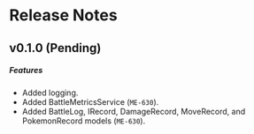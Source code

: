 # Release Notes

## v0.1.0 (Pending)
##### Features
- Added logging.
- Added BattleMetricsService (`ME-630`).
- Added BattleLog, IRecord, DamageRecord, MoveRecord, and PokemonRecord models (`ME-630`).
